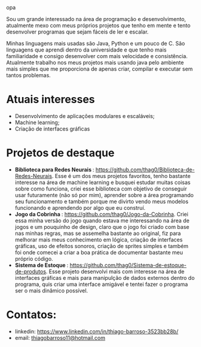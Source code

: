 opa

Sou um grande interessado na área de programação e desenvolvimento, atualmente mexo com meus próprios projetos que tenho em mente e tento desenvolver programas que sejam fáceis de ler e escalar.

Minhas linguagens mais usadas são Java, Python e um pouco de C. São linguagens que aprendi dentro da universidade e que tenho mais familiaridade e consigo desenvolver com mais velocidade e consistência. Atualmente trabalho nos meus projetos mais usando java pelo ambiente mais simples que me proporciona de apenas criar, compilar e executar sem tantos problemas.

# Atuais interesses
- Desenvolvimento de aplicações modulares e escaláveis;
- Machine learning;
- Criação de interfaces gráficas

# Projetos de destaque
 - <strong> Biblioteca para Redes Neurais </strong>: https://github.com/thag0/Biblioteca-de-Redes-Neurais. Esse é um dos meus projetos favoritos, tenho bastante interesse na área de machine learning e busquei estudar muitas coisas sobre como funciona, criei esse biblioteca com objetivo de conseguir usar futuramente (não só por mim), aprender sobre a área programando seu funcionamento e também porque me divirto vendo meus modelos funcionando e aprendendo por algo que eu construí.
 - <strong> Jogo da Cobrinha </strong>: https://github.com/thag0/Jogo-da-Cobrinha. Criei essa minha versão do jogo quando estava me interessando na área de jogos e um pouquinho de design, claro que o jogo foi criado com base nas minhas regras, mas se assemelha bastante ao original, fiz para melhorar mais meus conhecimento em lógica, criação de interfaces gráficas, uso de efeitos sonoros, criação de sprites simples e também foi onde comecei a criar a boa prática de documentar bastante meu próprio código.
 - <strong> Sistema de Estoque </strong>: https://github.com/thag0/Sistema-de-estoque-de-produtos. Esse projeto desenvolvi mais com interesse na área de interfaces gráficas e mais para manipulção de dados externos dentro do programa, quis criar uma interface amigável e tentei fazer o programa ser o mais dinâmico possível.


# Contatos:
- linkedin: https://www.linkedin.com/in/thiago-barroso-3523bb28b/
- email: thiagobarroso11@hotmail.com

